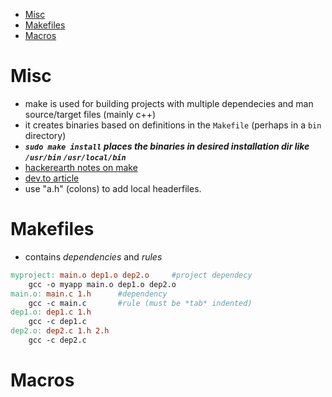 - [Misc](#misc)
- [Makefiles](#makefiles)
- [Macros](#macros)


# Misc
- make is used for building projects with multiple dependecies and man source/target files (mainly c++)
- it creates binaries based on definitions in the `Makefile` (perhaps in a `bin` directory)
- ***`sudo make install` places the binaries in desired installation dir like `/usr/bin` `/usr/local/bin`*** 
- [hackerearth notes on make](https://www.hackerearth.com/practice/notes/the-make-command-and-makefiles/)
- [dev.to article](https://dev.to/narasimha1997/understanding-c-c-build-system-by-building-a-simple-project-part-1-4fff)
- use "a.h" (colons) to add local headerfiles.

# Makefiles
- contains *dependencies* and *rules*
```makefile
myproject: main.o dep1.o dep2.o     #project dependecy
    gcc -o myapp main.o dep1.o dep2.o
main.o: main.c 1.h      #dependency
    gcc -c main.c       #rule (must be *tab* indented)
dep1.o: dep1.c 1.h
    gcc -c dep1.c
dep2.o: dep2.c 1.h 2.h
    gcc -c dep2.c
```

# Macros
